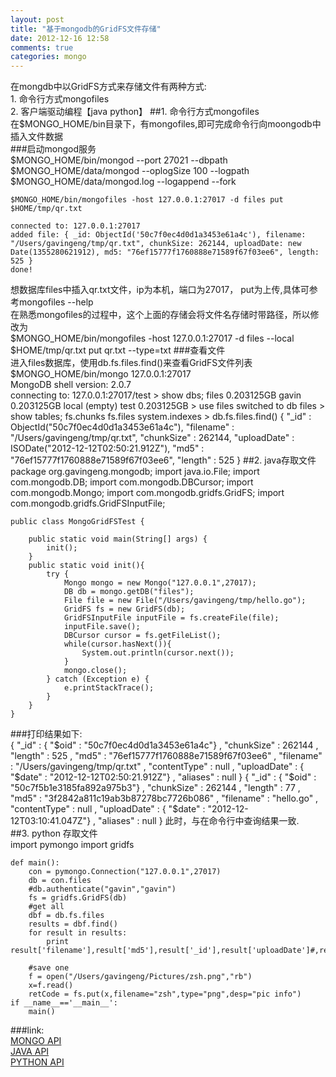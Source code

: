 ```yaml
---
layout: post
title: "基于mongodb的GridFS文件存储"
date: 2012-12-16 12:58
comments: true
categories: mongo 
---
```

在mongdb中以GridFS方式来存储文件有两种方式:  
     1. 命令行方式mongofiles  
     2. 客户端驱动编程【java python】 
##1. 命令行方式mongofiles  
在$MONGO_HOME/bin目录下，有mongofiles,即可完成命令行向moongodb中插入文件数据  
###启动mongod服务  
    $MONGO_HOME/bin/mongod --port 27021 --dbpath $MONGO_HOME/data/mongod --oplogSize 100 --logpath $MONGO_HOME/data/mongod.log --logappend --fork  

    $MONGO_HOME/bin/mongofiles -host 127.0.0.1:27017 -d files put $HOME/tmp/qr.txt   

    connected to: 127.0.0.1:27017  
    added file: { _id: ObjectId('50c7f0ec4d0d1a3453e61a4c'), filename: "/Users/gavingeng/tmp/qr.txt", chunkSize: 262144, uploadDate: new Date(1355280621912), md5: "76ef15777f1760888e71589f67f03ee6", length: 525 }
    done!
想数据库files中插入qr.txt文件，ip为本机，端口为27017， put为上传,具体可参考mongofiles --help  
在熟悉mongofiles的过程中，这个上面的存储会将文件名存储时带路径，所以修改为  
    $MONGO_HOME/bin/mongofiles -host 127.0.0.1:27017 -d files --local $HOME/tmp/qr.txt put qr.txt --type=txt
###查看文件  
进入files数据库，使用db.fs.files.find()来查看GridFS文件列表  
    $MONGO_HOME/bin/mongo 127.0.0.1:27017  
    MongoDB shell version: 2.0.7  
    connecting to: 127.0.0.1:27017/test
    > show dbs;
    files     0.203125GB
    gavin     0.203125GB
    local     (empty)
    test     0.203125GB
    > use files
    switched to db files
    > show tables;
    fs.chunks
    fs.files
    system.indexes
    > db.fs.files.find()
    { "_id" : ObjectId("50c7f0ec4d0d1a3453e61a4c"), "filename" : "/Users/gavingeng/tmp/qr.txt", "chunkSize" : 262144, "uploadDate" : ISODate("2012-12-12T02:50:21.912Z"), "md5" : "76ef15777f1760888e71589f67f03ee6", "length" : 525 }
##2. java存取文件  
    package org.gavingeng.mongodb;
    import java.io.File;
    import com.mongodb.DB;
    import com.mongodb.DBCursor;
    import com.mongodb.Mongo;
    import com.mongodb.gridfs.GridFS;
    import com.mongodb.gridfs.GridFSInputFile;

    public class MongoGridFSTest {

        public static void main(String[] args) {
            init();
        }
        public static void init(){
            try {
                Mongo mongo = new Mongo("127.0.0.1",27017);
                DB db = mongo.getDB("files");
                File file = new File("/Users/gavingeng/tmp/hello.go");
                GridFS fs = new GridFS(db);
                GridFSInputFile inputFile = fs.createFile(file);
                inputFile.save();
                DBCursor cursor = fs.getFileList();
                while(cursor.hasNext()){
                    System.out.println(cursor.next());
                }
                mongo.close();
            } catch (Exception e) {
                e.printStackTrace();
            }
        }
    }
###打印结果如下:  
    { "_id" : { "$oid" : "50c7f0ec4d0d1a3453e61a4c"} , "chunkSize" : 262144 , "length" : 525 , "md5" : "76ef15777f1760888e71589f67f03ee6" , "filename" : "/Users/gavingeng/tmp/qr.txt" , "contentType" :  null  , "uploadDate" : { "$date" : "2012-12-12T02:50:21.912Z"} , "aliases" :  null }
    { "_id" : { "$oid" : "50c7f5b1e3185fa892a975b3"} , "chunkSize" : 262144 , "length" : 77 , "md5" : "3f2842a811c19ab3b87278bc7726b086" , "filename" : "hello.go" , "contentType" :  null  , "uploadDate" : { "$date" : "2012-12-12T03:10:41.047Z"} , "aliases" :  null }
此时，与在命令行中查询结果一致.  
##3. python 存取文件  
    import pymongo
    import gridfs

    def main():
        con = pymongo.Connection("127.0.0.1",27017)
        db = con.files
        #db.authenticate("gavin","gavin")
        fs = gridfs.GridFS(db)
        #get all
        dbf = db.fs.files
        results = dbf.find()
        for result in results:
            print result['filename'],result['md5'],result['_id'],result['uploadDate']#,result['contentType']

        #save one
        f = open("/Users/gavingeng/Pictures/zsh.png","rb")
        x=f.read()
        retCode = fs.put(x,filename="zsh",type="png",desp="pic info")
    if __name__=='__main__':
        main()
###link:  
[MONGO API](http://api.mongodb.org/)  
[JAVA API](http://api.mongodb.org/java/2.9.3/)  
[PYTHON API](http://api.mongodb.org/python/2.3/)  

